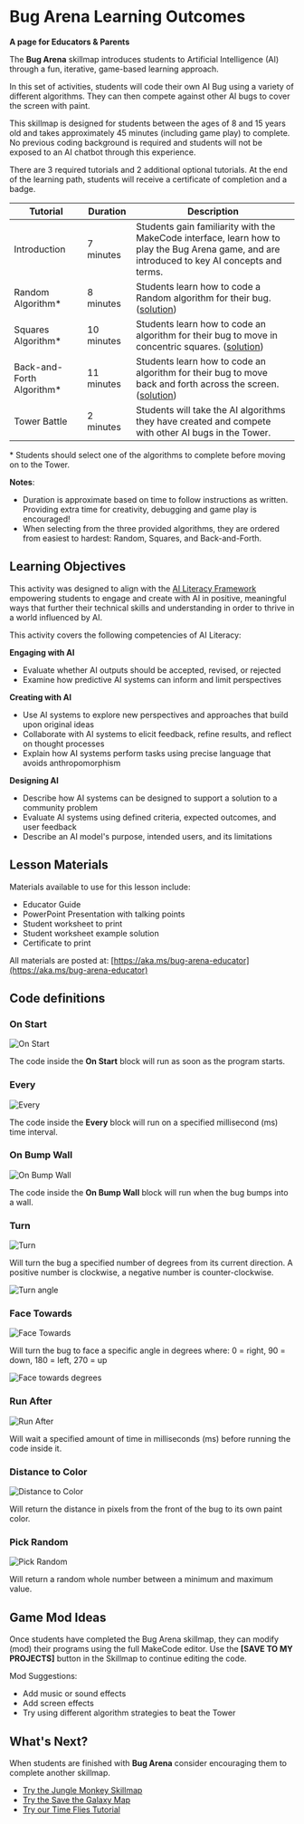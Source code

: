 # Bug Arena Learning Outcomes

**A page for Educators & Parents**

The **Bug Arena** skillmap introduces students to Artificial Intelligence (AI) through a fun, iterative, game-based learning approach.

In this set of activities, students will code their own AI Bug using a variety of different algorithms. They can then compete against other AI bugs to cover the screen with paint.

This skillmap is designed for students between the ages of 8 and 15 years old and takes approximately 45 minutes (including game play) to complete.  No previous coding background is required and students will not be exposed to an AI chatbot through this experience.

There are 3 required tutorials and 2 additional optional tutorials. At the end of the learning path, students will receive a certificate of completion and a badge.

|  Tutorial                 | Duration   |  Description |
| ------------------------- | ---------- | ------------ |
| Introduction              | 7 minutes  | Students gain familiarity with the MakeCode interface, learn how to play the Bug Arena game, and are introduced to key AI concepts and terms. |
| Random Algorithm*         | 8 minutes  | Students learn how to code a Random algorithm for their bug.  ([solution](https://makecode.com/_YHA76faXLVgx)) |
| Squares Algorithm*        | 10 minutes | Students learn how to code an algorithm for their bug to move in concentric squares.  ([solution]( https://makecode.com/_HFrcvoUYaMg7)) |
| Back-and-Forth Algorithm* | 11 minutes | Students learn how to code an algorithm for their bug to move back and forth across the screen.  ([solution]( https://makecode.com/_aipRXiJfsX6T)) |
| Tower Battle              | 2 minutes  | Students will take the AI algorithms they have created and compete with other AI bugs in the Tower. |

\* Students should select one of the algorithms to complete before moving on to the Tower.

**Notes**:
- Duration is approximate based on time to follow instructions as written. Providing extra time for creativity, debugging and game play is encouraged!
- When selecting from the three provided algorithms, they are ordered from easiest to hardest: Random, Squares, and Back-and-Forth.

## Learning Objectives

This activity was designed to align with the [AI Literacy Framework](https://ailiteracyframework.org) empowering students to engage and create with AI in positive, meaningful ways that further their technical skills and understanding in order to thrive in a world influenced by AI.

This activity covers the following competencies of AI Literacy:

**Engaging with AI**
- Evaluate whether AI outputs should be accepted, revised, or rejected
- Examine how predictive AI systems can inform and limit perspectives

**Creating with AI**
- Use AI systems to explore new perspectives and approaches that build upon original ideas
- Collaborate with AI systems to elicit feedback, refine results, and reflect on thought processes
- Explain how AI systems perform tasks using precise language that avoids anthropomorphism

**Designing AI**
- Describe how AI systems can be designed to support a solution to a community problem
- Evaluate AI systems using defined criteria, expected outcomes, and user feedback
- Describe an AI model's purpose, intended users, and its limitations

## Lesson Materials

Materials available to use for this lesson include:
- Educator Guide
- PowerPoint Presentation with talking points
- Student worksheet to print
- Student worksheet example solution
- Certificate to print

All materials are posted at: [https://aka.ms/bug-arena-educator](https://aka.ms/bug-arena-educator) 

## Code definitions

### On Start

![On Start](/static/skillmap/bug-arena/onstart.png "on start")

The code inside the **On Start** block will run as soon as the program starts.

### Every

![Every](/static/skillmap/bug-arena/every.png "every")

The code inside the **Every** block will run on a specified millisecond (ms) time interval.

### On Bump Wall

![On Bump Wall](/static/skillmap/bug-arena/onbumpwall.png "on bump wall")

The code inside the **On Bump Wall** block will run when the bug bumps into a wall.

### Turn

![Turn](/static/skillmap/bug-arena/turn.png "turn")

Will turn the bug a specified number of degrees from its current direction. A positive number is clockwise, a negative number is counter-clockwise.

![Turn angle](/static/skillmap/bug-arena/turn-angle.png "turn angle")

### Face Towards

![Face Towards](/static/skillmap/bug-arena/facetowards.png "face towards")

Will turn the bug to face a specific angle in degrees where: 0 = right, 90 = down, 180 = left, 270 = up

![Face towards degrees](/static/skillmap/bug-arena/degrees.png "face towards degrees")

### Run After

![Run After](/static/skillmap/bug-arena/runafter.png "run after")

Will wait a specified amount of time in milliseconds (ms) before running the code inside it.

### Distance to Color

![Distance to Color](/static/skillmap/bug-arena/distancetocolor.png "distance to color")

Will return the distance in pixels from the front of the bug to its own paint color.

### Pick Random

![Pick Random](/static/skillmap/bug-arena/pickrandom.png "pick random")

Will return a random whole number between a minimum and maximum value.

## Game Mod Ideas

Once students have completed the Bug Arena skillmap, they can modify (mod) their programs using the full MakeCode editor. Use the **[SAVE TO MY PROJECTS]** button in the Skillmap to continue editing the code. 

Mod Suggestions: 

- Add music or sound effects
- Add screen effects
- Try using different algorithm strategies to beat the Tower

## What's Next?

When students are finished with **Bug Arena** consider encouraging them to complete another skillmap.

- [Try the Jungle Monkey Skillmap](/skillmap/jungle)
- [Try the Save the Galaxy Map](/skillmap/galaxy)
- [Try our Time Flies Tutorial](/tutorials/froggy)

